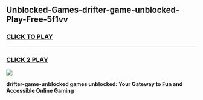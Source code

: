 
## Unblocked-Games-drifter-game-unblocked-Play-Free-5f1vv
<h3>
<a href="https://premium76.site?title=drifter-game-unblocked&ref=10A">CLICK TO PLAY</a></h3>
<hr>

<h3>
<a href="https://premium76.site?title=drifter-game-unblocked&ref=10A">CLICK 2 PLAY</a>
  
</h3>

<a href="https://premium76.site?title=drifter-game-unblocked&ref=10A"><img src="https://clearcache.store/games.png"></a>


**drifter-game-unblocked games unblocked: Your Gateway to Fun and Accessible Online Gaming**
